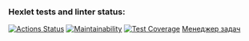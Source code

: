 ### Hexlet tests and linter status:
[![Actions Status](https://github.com/MenzurenkoKirill/java-project-99/actions/workflows/hexlet-check.yml/badge.svg)](https://github.com/MenzurenkoKirill/java-project-99/actions)
[![Maintainability](https://api.codeclimate.com/v1/badges/b3c7051e2e57e4ce3e8d/maintainability)](https://codeclimate.com/github/MenzurenkoKirill/java-project-99/maintainability)
[![Test Coverage](https://api.codeclimate.com/v1/badges/b3c7051e2e57e4ce3e8d/test_coverage)](https://codeclimate.com/github/MenzurenkoKirill/java-project-99/test_coverage)
<a href="[https://java-project-99-7ls5.onrender.com](https://java-project-99-3rzl.onrender.com)">Менеджер задач</a>
